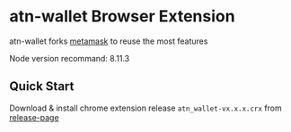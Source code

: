 # atn-wallet Browser Extension

atn-wallet forks [metamask](metamask.md) to reuse the most features

Node version recommand: 8.11.3

## Quick Start

Download & install chrome extension release `atn_wallet-vx.x.x.crx` from [release-page](https://github.com/ATNIO/atn-wallet/releases)

